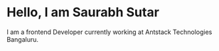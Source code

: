 # Hello, I am Saurabh Sutar

I am a frontend Developer currently working at Antstack Technologies Bangaluru.

